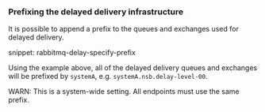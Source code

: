 ### Prefixing the delayed delivery infrastructure

It is possible to append a prefix to the queues and exchanges used for delayed delivery.

snippet: rabbitmq-delay-specify-prefix

Using the example above, all of the delayed delivery queues and exchanges will be prefixed by `systemA`, e.g. `systemA.nsb.delay-level-00`.

WARN: This is a system-wide setting. All endpoints must use the same prefix.
